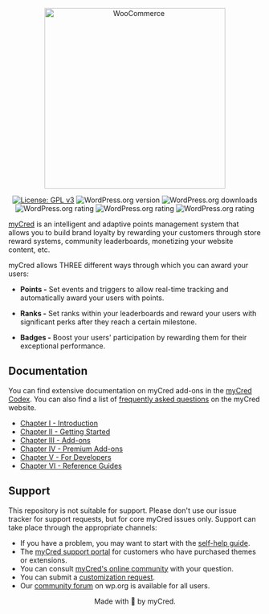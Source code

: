 <p align="center"><a href="https://mycred.me"><img src="https://mycred.me/wp-content/uploads/2022/03/mycred-wordpress-loyality-system.svg" width="360" alt="WooCommerce"></a></p>

<p align="center">
<a href="https://www.gnu.org/licenses/gpl-3.0"><img src="https://img.shields.io/badge/License-GPLv3-blue.svg" alt="License: GPL v3"></a> 
<img src="https://img.shields.io/wordpress/plugin/v/mycred" alt="WordPress.org version">
<img src="https://img.shields.io/wordpress/plugin/dt/mycred" alt="WordPress.org downloads">
<img src="https://img.shields.io/wordpress/plugin/rating/mycred" alt="WordPress.org rating">
<img src="https://img.shields.io/wordpress/plugin/tested/mycred" alt="WordPress.org rating">
<img src="https://img.shields.io/wordpress/plugin/last-updated/mycred" alt="WordPress.org rating">
</p>

<a href="https://mycred.me">myCred</a> is an intelligent and adaptive points management system that allows you to build brand loyalty by rewarding your customers through store reward systems, community leaderboards, monetizing your website content, etc.

myCred allows THREE different ways through which you can award your users:

* **Points -** Set events and triggers to allow real-time tracking and automatically award your users with points. 

* **Ranks -** Set ranks within your leaderboards and reward your users with significant perks after they reach a certain milestone.

* **Badges -** Boost your users' participation by rewarding them for their exceptional performance.

## Documentation
You can find extensive documentation on myCred add-ons in the <a href="http://codex.mycred.me/">myCred Codex</a>. You can also find a list of <a href="https://mycred.me/about/faq/">frequently asked questions</a> on the myCred website.

* <a href="http://codex.mycred.me/chapter-i">Chapter I - Introduction</a>
* <a href="http://codex.mycred.me/chapter-ii">Chapter II - Getting Started</a>
* <a href="http://codex.mycred.me/chapter-iii">Chapter III - Add-ons</a>
* <a href="http://codex.mycred.me/chapter-iv">Chapter IV - Premium Add-ons</a>
* <a href="http://codex.mycred.me/chapter-v">Chapter V - For Developers</a> 
* <a href="http://codex.mycred.me/chapter-v">Chapter VI - Reference Guides</a> 

## Support
This repository is not suitable for support. Please don't use our issue tracker for support requests, but for core myCred issues only. Support can take place through the appropriate channels:

* If you have a problem, you may want to start with the <a href="http://codex.mycred.me/">self-help guide</a>.
* The <a href="https://mycred.me/support/">myCred support portal</a> for customers who have purchased themes or extensions.
* You can consult <a href="https://mycred.me/support/forums/">myCred's online community</a> with your question.
* You can submit a <a href="https://mycred.me/customize/request-quote/">customization request</a>.
* Our <a href="https://wordpress.org/support/plugin/mycred/">community forum</a> on wp.org is available for all users.

<p align="center">Made with 💜 by myCred.</p>
